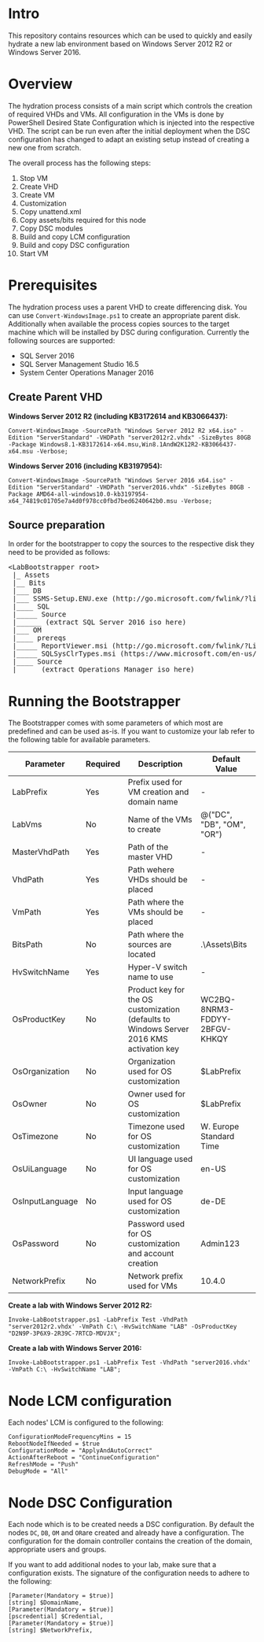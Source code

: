 # Intro
This repository contains resources which can be used to quickly and easily hydrate a new lab environment based on Windows Server 2012 R2 or Windows Server 2016.

# Overview
The hydration process consists of a main script which controls the creation of required VHDs and VMs. All configuration in the VMs is done by PowerShell Desired State Configuration which is injected into the respective VHD. The script can be run even after the initial deployment when the DSC configuration has changed to adapt an existing setup instead of creating a new one from scratch.

The overall process has the following steps:

1. Stop VM
2. Create VHD
3. Create VM
4. Customization
  1. Copy unattend.xml
  2. Copy assets/bits required for this node
  3. Copy DSC modules
  4. Build and copy LCM configuration
  5. Build and copy DSC configuration
5. Start VM

# Prerequisites
The hydration process uses a parent VHD to create differencing disk. You can use ``Convert-WindowsImage.ps1`` to create an appropriate parent disk. Additionally when available the process copies sources to the target machine which will be installed by DSC during configuration. Currently the following sources are supported:

* SQL Server 2016
* SQL Server Management Studio 16.5
* System Center Operations Manager 2016

## Create Parent VHD
**Windows Server 2012 R2 (including KB3172614 and KB3066437):**

``Convert-WindowsImage -SourcePath "Windows Server 2012 R2 x64.iso" -Edition "ServerStandard" -VHDPath "server2012r2.vhdx" -SizeBytes 80GB -Package Windows8.1-KB3172614-x64.msu,Win8.1AndW2K12R2-KB3066437-x64.msu -Verbose;``

**Windows Server 2016 (including KB3197954):**

``Convert-WindowsImage -SourcePath "Windows Server 2016 x64.iso" -Edition "ServerStandard" -VHDPath "server2016.vhdx" -SizeBytes 80GB -Package AMD64-all-windows10.0-kb3197954-x64_74819c01705e7a4d0f978cc0fbd7bed6240642b0.msu -Verbose;``

## Source preparation
In order for the bootstrapper to copy the sources to the respective disk they need to be provided as follows:

<pre>&lt;LabBootstrapper root&gt;
 |_ Assets
 |__ Bits
 |___ DB
 |___ SSMS-Setup.ENU.exe (http://go.microsoft.com/fwlink/?linkid=832812)
 |____ SQL
 |_____ Source
 |______ (extract SQL Server 2016 iso here)
 |___ OM
 |____ prereqs
 |_____ ReportViewer.msi (http://go.microsoft.com/fwlink/?LinkId=816564)
 |_____ SQLSysClrTypes.msi (https://www.microsoft.com/en-us/download/details.aspx?id=42295)
 |____ Source
 |_____ (extract Operations Manager iso here)</pre>

# Running the Bootstrapper
The Bootstrapper comes with some parameters of which most are predefined and can be used as-is. If you want to customize your lab refer to the following table for available parameters.

Parameter | Required | Description | Default Value
--------- | -------- | ----------- | -------------
LabPrefix | Yes | Prefix used for VM creation and domain name | -
LabVms | No | Name of the VMs to create | @("DC", "DB", "OM", "OR")
MasterVhdPath | Yes | Path of the master VHD | -
VhdPath | Yes | Path wehere VHDs should be placed | -
VmPath | Yes | Path where the VMs should be placed | -
BitsPath | No | Path where the sources are located | .\Assets\Bits
HvSwitchName | Yes | Hyper-V switch name to use | -
OsProductKey | No | Product key for the OS customization (defaults to Windows Server 2016 KMS activation key | WC2BQ-8NRM3-FDDYY-2BFGV-KHKQY
OsOrganization | No | Organization used for OS customization | $LabPrefix
OsOwner | No | Owner used for OS customization | $LabPrefix
OsTimezone | No  | Timezone used for OS customization | W. Europe Standard Time
OsUiLanguage | No | UI language used for OS customization | en-US
OsInputLanguage | No | Input language used for OS customization | de-DE
OsPassword | No | Password used for OS customization and account creation | Admin123
NetworkPrefix | No | Network prefix used for VMs | 10.4.0

**Create a lab with Windows Server 2012 R2:**

``Invoke-LabBootstrapper.ps1 -LabPrefix Test -VhdPath "server2012r2.vhdx' -VmPath C:\ -HvSwitchName "LAB" -OsProductKey "D2N9P-3P6X9-2R39C-7RTCD-MDVJX";``

**Create a lab with Windows Server 2016:**

``Invoke-LabBootstrapper.ps1 -LabPrefix Test -VhdPath "server2016.vhdx' -VmPath C:\ -HvSwitchName "LAB";``

# Node LCM configuration
Each nodes' LCM is configured to the following:

```
ConfigurationModeFrequencyMins = 15
RebootNodeIfNeeded = $true
ConfigurationMode = "ApplyAndAutoCorrect"            
ActionAfterReboot = "ContinueConfiguration"
RefreshMode = "Push"
DebugMode = "All"
```

# Node DSC Configuration
Each node which is to be created needs a DSC configuration. By default the nodes ``DC``, ``DB``, ``OM`` and ``OR``are created and already have a configuration. The configuration for the domain controller contains the creation of the domain, appropriate users and groups.

If you want to add additional nodes to your lab, make sure that a configuration exists. The signature of the configuration needs to adhere to the following:

```
[Parameter(Mandatory = $true)]
[string] $DomainName,
[Parameter(Mandatory = $true)]
[pscredential] $Credential,
[Parameter(Mandatory = $true)]
[string] $NetworkPrefix,
```
